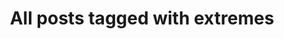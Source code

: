 ---
layout: tag
title: "All posts tagged with extremes"
permalink: /weblog/tags/extremes/
taxonomy: extremes
---
